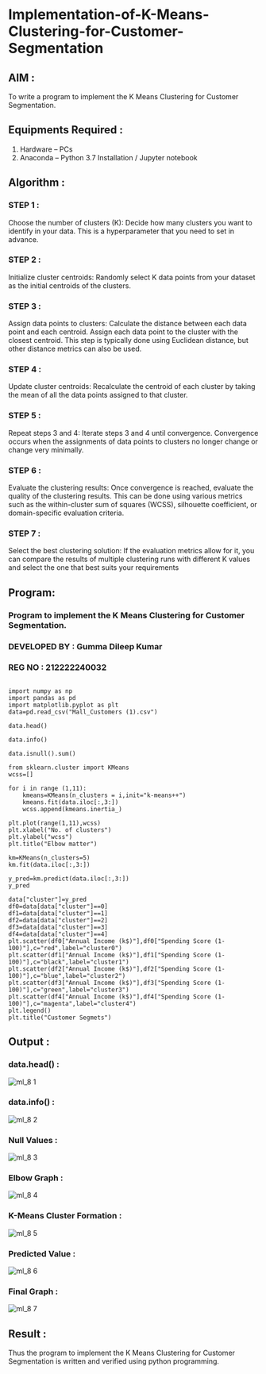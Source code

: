 # Implementation-of-K-Means-Clustering-for-Customer-Segmentation

## AIM :

To write a program to implement the K Means Clustering for Customer Segmentation.

## Equipments Required :

1. Hardware – PCs
2. Anaconda – Python 3.7 Installation / Jupyter notebook

## Algorithm :

### STEP 1 :

Choose the number of clusters (K): Decide how many clusters you want to identify in your data. This is a hyperparameter that you need to set in advance.

### STEP 2 :

Initialize cluster centroids: Randomly select K data points from your dataset as the initial centroids of the clusters.

### STEP 3 :

Assign data points to clusters: Calculate the distance between each data point and each centroid. Assign each data point to the cluster with the closest centroid. This step is typically done using Euclidean distance, but other distance metrics can also be used.

### STEP 4 :

Update cluster centroids: Recalculate the centroid of each cluster by taking the mean of all the data points assigned to that cluster.

### STEP 5 :

Repeat steps 3 and 4: Iterate steps 3 and 4 until convergence. Convergence occurs when the assignments of data points to clusters no longer change or change very minimally.

### STEP 6 :

Evaluate the clustering results: Once convergence is reached, evaluate the quality of the clustering results. This can be done using various metrics such as the within-cluster sum of squares (WCSS), silhouette coefficient, or domain-specific evaluation criteria.

### STEP 7 :

Select the best clustering solution: If the evaluation metrics allow for it, you can compare the results of multiple clustering runs with different K values and select the one that best suits your requirements




## Program:

### Program to implement the K Means Clustering for Customer Segmentation.
### DEVELOPED BY : Gumma Dileep Kumar
### REG NO : 212222240032

```

import numpy as np
import pandas as pd
import matplotlib.pyplot as plt
data=pd.read_csv("Mall_Customers (1).csv")

data.head()

data.info()

data.isnull().sum()

from sklearn.cluster import KMeans
wcss=[]

for i in range (1,11):
    kmeans=KMeans(n_clusters = i,init="k-means++")
    kmeans.fit(data.iloc[:,3:])
    wcss.append(kmeans.inertia_)

plt.plot(range(1,11),wcss)
plt.xlabel("No. of clusters")
plt.ylabel("wcss")
plt.title("Elbow matter")

km=KMeans(n_clusters=5)
km.fit(data.iloc[:,3:])

y_pred=km.predict(data.iloc[:,3:])
y_pred

data["cluster"]=y_pred
df0=data[data["cluster"]==0]
df1=data[data["cluster"]==1]
df2=data[data["cluster"]==2]
df3=data[data["cluster"]==3]
df4=data[data["cluster"]==4]
plt.scatter(df0["Annual Income (k$)"],df0["Spending Score (1-100)"],c="red",label="cluster0")
plt.scatter(df1["Annual Income (k$)"],df1["Spending Score (1-100)"],c="black",label="cluster1")
plt.scatter(df2["Annual Income (k$)"],df2["Spending Score (1-100)"],c="blue",label="cluster2")
plt.scatter(df3["Annual Income (k$)"],df3["Spending Score (1-100)"],c="green",label="cluster3")
plt.scatter(df4["Annual Income (k$)"],df4["Spending Score (1-100)"],c="magenta",label="cluster4")
plt.legend()
plt.title("Customer Segmets")
```

## Output :

### data.head() :

![ml_8 1](https://github.com/gummadileepkumar/Implementation-of-K-Means-Clustering-for-Customer-Segmentation/assets/118707761/c4820a38-925c-47ef-b34f-756b01b241d3)


### data.info() :

![ml_8 2](https://github.com/gummadileepkumar/Implementation-of-K-Means-Clustering-for-Customer-Segmentation/assets/118707761/ceacc990-5b20-4ff0-a017-f80ad45979d4)


### Null Values :

![ml_8 3](https://github.com/gummadileepkumar/Implementation-of-K-Means-Clustering-for-Customer-Segmentation/assets/118707761/5eff47ae-bb38-4b12-acbf-1237b3fa6398)



### Elbow Graph :

![ml_8 4](https://github.com/gummadileepkumar/Implementation-of-K-Means-Clustering-for-Customer-Segmentation/assets/118707761/559f36ff-3ef9-48e8-83ce-acfd5e065659)



### K-Means Cluster Formation :


![ml_8 5](https://github.com/gummadileepkumar/Implementation-of-K-Means-Clustering-for-Customer-Segmentation/assets/118707761/ad8a5811-4574-4b5f-a261-f330ca53d834)

 
### Predicted Value :
![ml_8 6](https://github.com/gummadileepkumar/Implementation-of-K-Means-Clustering-for-Customer-Segmentation/assets/118707761/a6ee42dc-48d1-45a0-af04-24b278797196)



### Final Graph :


![ml_8 7](https://github.com/gummadileepkumar/Implementation-of-K-Means-Clustering-for-Customer-Segmentation/assets/118707761/623593d1-b1b6-47df-8261-984bdbf94714)


## Result :

Thus the program to implement the K Means Clustering for Customer Segmentation is written and verified using python programming.
